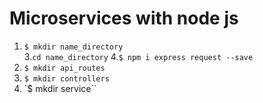 # Microservices with node js  

1. `$ mkdir name_directory`   
3.`cd name_directory`
4.`$ npm i express request --save`
5. `$ mkdir api_routes`
6. `$ mkdir controllers`
7. `$ mkdir service``

